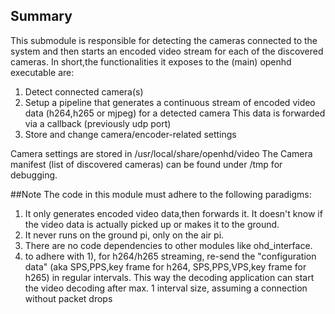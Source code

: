 ## Summary

This submodule is responsible for detecting the cameras connected to the system and then starts an encoded video stream for each of the discovered cameras.
In short,the functionalities it exposes to the (main) openhd executable are:
1) Detect connected camera(s)
2) Setup a pipeline that generates a continuous stream of encoded video data (h264,h265 or mjpeg) for a detected camera
   This data is forwarded via a callback (previously udp port)
3) Store and change camera/encoder-related settings

Camera settings are stored in /usr/local/share/openhd/video
The Camera manifest (list of discovered cameras) can be found under /tmp for debugging.


##Note 
The code in this module must adhere to the following paradigms:
1) It only generates encoded video data,then forwards it. It doesn't know if the video data is actually picked up or makes it to the
   ground.
2) It never runs on the ground pi, only on the air pi.
3) There are no code dependencies to other modules like ohd_interface.
4) to adhere with 1), for h264/h265 streaming, re-send the "configuration data" (aka SPS,PPS,key frame for h264, SPS,PPS,VPS,key frame for h265)
in regular intervals. This way the decoding application can start the video decoding after max. 1 interval size, assuming a connection
without packet drops
